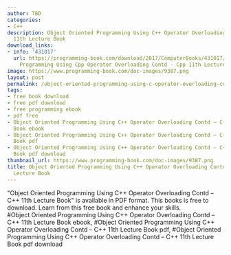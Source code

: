 ```yaml
---
author: TBD
categories:
- C++
description: Object Oriented Programming Using C++ Operator Overloading Contd – C++
  11th Lecture Book
download_links:
- info: '431017'
  url: https://programming-book.com/download/2017/ComputerBooks/431017/Object Oriented
    Programming Using Cpp Operator Overloading Contd - Cpp 11th Lecture.pdf
image: https://www.programming-book.com/doc-images/9387.png
layout: post
permalink: /object-oriented-programming-using-c-operator-overloading-contd-c-11th-lecture-bo.html
tags:
- free book download
- free pdf download
- free programming ebook
- pdf free
- Object Oriented Programming Using C++ Operator Overloading Contd – C++ 11th Lecture
  Book ebook
- Object Oriented Programming Using C++ Operator Overloading Contd – C++ 11th Lecture
  Book pdf
- Object Oriented Programming Using C++ Operator Overloading Contd – C++ 11th Lecture
  Book pdf download
thumbnail_url: https://www.programming-book.com/doc-images/9387.png
title: Object Oriented Programming Using C++ Operator Overloading Contd – C++ 11th
  Lecture Book
---
```


 
<div class="item-desc text-justify">
  "Object Oriented Programming Using C++ Operator Overloading Contd – C++ 11th Lecture Book" is available in PDF format. This books is free to download. Learn from this free book and enhance your skills.
  <br>
  #Object Oriented Programming Using C++ Operator Overloading Contd – C++ 11th Lecture Book ebook, #Object Oriented Programming Using C++ Operator Overloading Contd – C++ 11th Lecture Book pdf, #Object Oriented Programming Using C++ Operator Overloading Contd – C++ 11th Lecture Book pdf download
</div>
